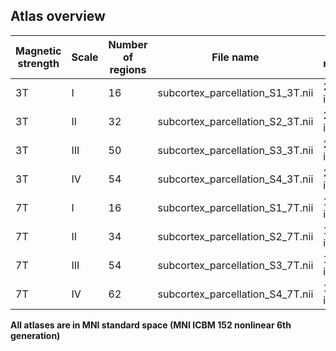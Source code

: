 ## Atlas overview

| Magnetic strength | Scale | Number of regions | File name | Spatial resolution|
| ----------------- | ----- | ----------------- | --------- | ------------------ |
| 3T | I | 16 | subcortex_parcellation_S1_3T.nii | 2mm isotropic |
| 3T | II | 32 | subcortex_parcellation_S2_3T.nii | 2mm isotropic |
| 3T | III | 50 | subcortex_parcellation_S3_3T.nii | 2mm isotropic |
| 3T | IV | 54 | subcortex_parcellation_S4_3T.nii | 2mm isotropic |
| 7T | I | 16 | subcortex_parcellation_S1_7T.nii | 1.6mm isotropic |
| 7T | II | 34 | subcortex_parcellation_S2_7T.nii | 1.6mm isotropic |
| 7T | III | 54 | subcortex_parcellation_S3_7T.nii | 1.6mm isotropic |
| 7T | IV | 62 | subcortex_parcellation_S4_7T.nii | 1.6mm isotropic |

**All atlases are in MNI standard space (MNI ICBM 152 nonlinear 6th generation)**
